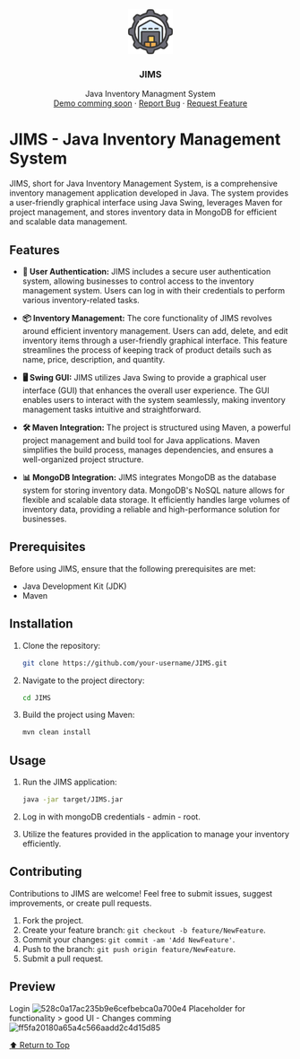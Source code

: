<div align="center">
    <img src="images/logo.png" alt="Logo" width="80" height="80">
  </a>

  <h3 align="center">JIMS</h3>

  <p align="center">
    Java Inventory Managment System
    <br />
    <a href="https://github.com/mgoberg/jims">Demo comming soon</a>
    ·
    <a href="https://github.com/mgoberg/jims/issues">Report Bug</a>
    ·
    <a href="https://github.com/mgoberg/jims/issues">Request Feature</a>
  </p>
</div>

# JIMS - Java Inventory Management System

JIMS, short for Java Inventory Management System, is a comprehensive inventory management application developed in Java. The system provides a user-friendly graphical interface using Java Swing, leverages Maven for project management, and stores inventory data in MongoDB for efficient and scalable data management.

## Features

- **🔐 User Authentication:**
  JIMS includes a secure user authentication system, allowing businesses to control access to the inventory management system. Users can log in with their credentials to perform various inventory-related tasks.

- **📦 Inventory Management:**
  The core functionality of JIMS revolves around efficient inventory management. Users can add, delete, and edit inventory items through a user-friendly graphical interface. This feature streamlines the process of keeping track of product details such as name, price, description, and quantity.

- **🖥️ Swing GUI:**
  JIMS utilizes Java Swing to provide a graphical user interface (GUI) that enhances the overall user experience. The GUI enables users to interact with the system seamlessly, making inventory management tasks intuitive and straightforward.

- **🛠️ Maven Integration:**
  The project is structured using Maven, a powerful project management and build tool for Java applications. Maven simplifies the build process, manages dependencies, and ensures a well-organized project structure.

- **📊 MongoDB Integration:**
  JIMS integrates MongoDB as the database system for storing inventory data. MongoDB's NoSQL nature allows for flexible and scalable data storage. It efficiently handles large volumes of inventory data, providing a reliable and high-performance solution for businesses.

## Prerequisites

Before using JIMS, ensure that the following prerequisites are met:
- Java Development Kit (JDK)
- Maven

## Installation

1. Clone the repository:
   ```bash
   git clone https://github.com/your-username/JIMS.git
   ```

2. Navigate to the project directory:
   ```bash
   cd JIMS
   ```

3. Build the project using Maven:
   ```bash
   mvn clean install
   ```

## Usage

1. Run the JIMS application:
   ```bash
   java -jar target/JIMS.jar
   ```

2. Log in with mongoDB credentials - admin - root.
3. Utilize the features provided in the application to manage your inventory efficiently.

## Contributing

Contributions to JIMS are welcome! Feel free to submit issues, suggest improvements, or create pull requests.

1. Fork the project.
2. Create your feature branch: `git checkout -b feature/NewFeature`.
3. Commit your changes: `git commit -am 'Add NewFeature'`.
4. Push to the branch: `git push origin feature/NewFeature`.
5. Submit a pull request.

## Preview
Login
![528c0a17ac235b9e6cefbebca0a700e4](https://github.com/mgoberg/jims/assets/116804646/4b4ad764-00a7-4c9a-af84-86bcb205ffb2)
Placeholder for functionality > good UI - Changes comming
![ff5fa20180a65a4c566aadd2c4d15d85](https://github.com/mgoberg/jims/assets/116804646/a7d97f8f-c381-4e59-9ea7-944b04160de6)




[⬆️ Return to Top](#jims---java-inventory-management-system)
